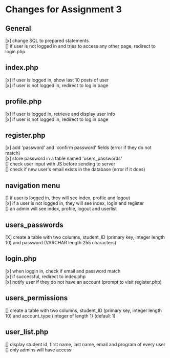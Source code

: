 # Changes for Assignment 3
## General
[x] change SQL to prepared statements  
[] if user is not logged in and tries to access any other page, redirect to login.php  

## index.php
[x] if user is logged in, show last 10 posts of user  
[x] if user is not logged in, redirect to log in page  

## profile.php
[x] if user is logged in, retrieve and display user info  
[x] if user is not logged in, redirect to log in page  

## register.php
[x] add 'password' and 'confirm password' fields (error if they do not match)  
[x] store password in a table named 'users_passwords'  
[] check user input with JS before sending to server  
[] check if new user's email exists in the database (error if it does)  

## navigation menu
[] if user is logged in, they will see index, profile and logout  
[x] if a user is not logged in, they will see index, login and register  
[] an admin will see index, profile, logout and userlist  

## users_passwords
[X] create a table with two columns, student_ID (primary key, integer length 10) and password (VARCHAR length 255 characters)  

## login.php
[x] when loggin in, check if email and password match  
[x] if successful, redirect to index.php  
[x] notify user if they do not have an account (prompt to visit register.php)  

## users_permissions
[] create a table with two columns, student_ID (primary key, integer length 10) and account_type (integer of length 1) (default 1)  

## user_list.php
[] display student id, first name, last name, email and program of every user  
[] only admins will have access  